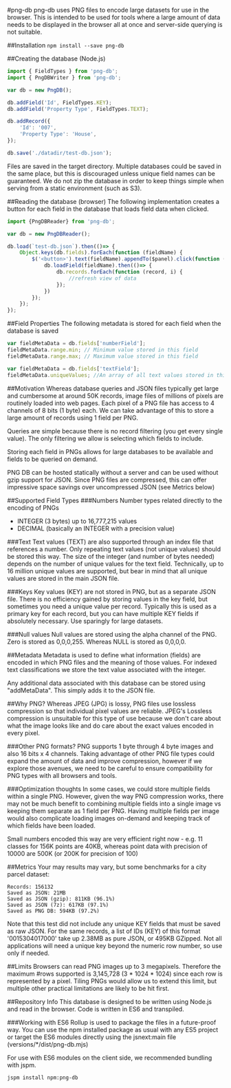 #png-db
png-db uses PNG files to encode large datasets for use in the browser. This is intended to be used for tools where a large amount of data needs to be displayed in the browser all at once and server-side querying is not suitable.

##Installation
`npm install --save png-db`

##Creating the database (Node.js)
```javascript
import { FieldTypes } from 'png-db';
import { PngDBWriter } from 'png-db';

var db = new PngDB();

db.addField('Id', FieldTypes.KEY);
db.addField('Property Type', FieldTypes.TEXT);

db.addRecord({
    'Id': '007',
    'Property Type': 'House',
});

db.save('./datadir/test-db.json');
```
Files are saved in the target directory. Multiple databases could be saved in the same place, but this is discouraged unless unique field names can be guaranteed. We do not zip the database in order to keep things simple when serving from a static environment (such as S3).

##Reading the database (browser)
The following implementation creates a button for each field in the database that loads field data when clicked.
```javascript
import {PngDBReader} from 'png-db';

var db = new PngDBReader();

db.load(`test-db.json`).then(()=> {
    Object.keys(db.fields).forEach(function (fieldName) {
        $('<button>').text(fieldName).appendTo($panel).click(function () {
            db.loadField(fieldName).then(()=> {
                db.records.forEach(function (record, i) {
                    //refresh view of data 
                });                
            })
        });
    });
});
```

##Field Properties
The following metadata is stored for each field when the database is saved
```javascript
var fieldMetaData = db.fields['numberField'];
fieldMetaData.range.min; // Minimum value stored in this field
fieldMetaData.range.max; // Maximum value stored in this field

var fieldMetaData = db.fields['textField'];
fieldMetaData.uniqueValues; //An array of all text values stored in this field
```

##Motivation
Whereas database queries and JSON files typically get large and cumbersome at around 50K records, image files of millions of pixels are routinely loaded into web pages. Each pixel of a PNG file has access to 4 channels of 8 bits (1 byte) each. We can take advantage of this to store a large amount of records using 1 field per PNG. 

Queries are simple because there is no record filtering (you get every single value). The only filtering we allow is selecting which fields to include.

Storing each field in PNGs allows for large databases to be available and fields to be queried on demand.  

PNG DB can be hosted statically without a server and can be used without gzip support for JSON. Since PNG files are compressed, this can offer impressive space savings over uncompressed JSON (see Metrics below)

##Supported Field Types
###Numbers
Number types related directly to the encoding of PNGs
* INTEGER (3 bytes) up to 16,777,215 values
* DECIMAL (basically an INTEGER with a precision value)

###Text
Text values (TEXT) are also supported through an index file that references a number. Only repeating text values (not unique values) should be stored this way. The size of the integer (and number of bytes needed) depends on the number of unique values for the text field. Technically, up to 16 million unique values are supported, but bear in mind that all unique values are stored in the main JSON file.

###Keys
Key values (KEY) are not stored in PNG, but as a separate JSON file. There is no efficiency gained by storing values in the key field, but sometimes you need a unique value per record. Typically this is used as a primary key for each record, but you can have multiple KEY fields if absolutely necessary. Use sparingly for large datasets.

###Null values
Null values are stored using the alpha channel of the PNG. Zero is stored as 0,0,0,255. Whereas NULL is stored as 0,0,0,0.

##Metadata
Metadata is used to define what information (fields) are encoded in which PNG files and the meaning of those values. For indexed text classifications we store the text value associated with the integer.

Any additional data associated with this database can be stored using "addMetaData". This simply adds it to the JSON file.

##Why PNG?
Whereas JPEG (JPG) is lossy, PNG files use lossless compression so that individual pixel values are reliable. JPEG's Lossless compression is unsuitable for this type of use because we don't care about what the image looks like and do care about the exact values encoded in every pixel.

###Other PNG formats?
PNG supports 1 byte through 4 byte images and also 16 bits x 4 channels. Taking advantage of other PNG file types could expand the amount of data and improve compression, however if we explore those avenues, we need to be careful to ensure compatibility for PNG types with all browsers and tools.

###Optimization thoughts
In some cases, we could store multiple fields within a single PNG. However, given the way PNG compression works, there may not be much benefit to combining multiple fields into a single image vs keeping them separate as 1 field per PNG. Having multiple fields per image would also complicate loading images on-demand and keeping track of which fields have been loaded.

Small numbers encoded this way are very efficient right now - e.g. 11 classes for 156K points are 40KB, whereas point data with precision of 10000 are 500K (or 200K for precision of 100)

##Metrics
Your may results may vary, but some benchmarks for a city parcel dataset:
```
Records: 156132
Saved as JSON: 21MB
Saved as JSON (gzip): 811KB (96.1%)
Saved as JSON (7z): 617KB (97.1%)
Saved as PNG DB: 594KB (97.2%)
```
Note that this test did not include any unique KEY fields that must be saved as raw JSON. 
For the same records, a list of IDs (KEY) of this format '0015304017000' take up 2.38MB as pure JSON, or 495KB GZipped.
Not all applications will need a unique key beyond the numeric row number, so use only if needed.

##Limits
Browsers can read PNG images up to 3 megapixels. Therefore the maximum #rows supported is 3,145,728 (3 * 1024 * 1024) since each row is represented by a pixel. Tiling PNGs would allow us to extend this limit, but multiple other practical limitations are likely to be hit first.

##Repository Info
This database is designed to be written using Node.js and read in the browser. Code is written in ES6 and transpiled.

###Working with ES6
Rollup is used to package the files in a future-proof way. You can use the npm installed package as usual with any ES5 project or target the ES6 modules directly using the jsnext:main file (versions/*/dist/png-db.mjs)

For use with ES6 modules on the client side, we recommended bundling with jspm.

```
jspm install npm:png-db
```
